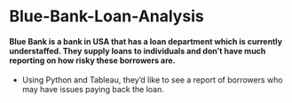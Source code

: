 # Blue-Bank-Loan-Analysis
#### Blue Bank is a bank in USA that has a loan department which is currently understaffed. They supply loans to individuals and don’t have much reporting on how risky these borrowers are.
* Using Python and Tableau, they’d like to see a report of borrowers who may have issues paying back the loan.
